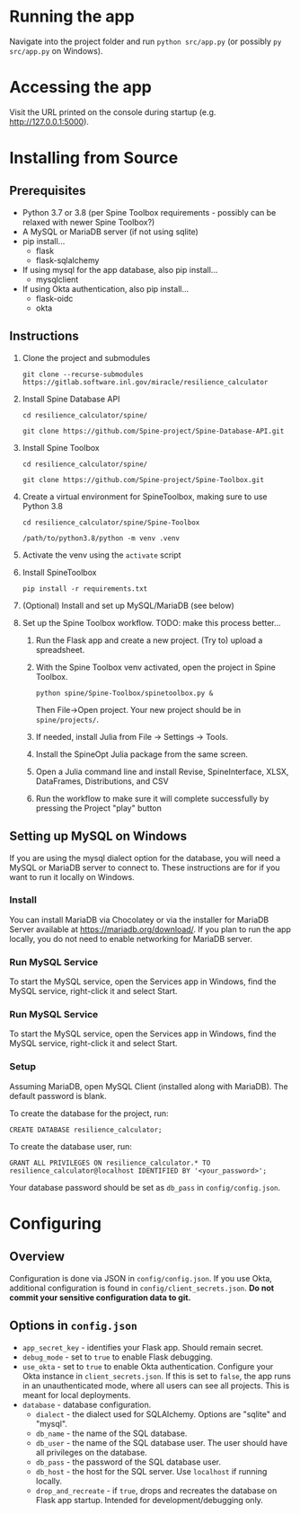 # Running the app
Navigate into the project folder and run `python src/app.py` (or possibly `py src/app.py` on Windows).

# Accessing the app
Visit the URL printed on the console during startup (e.g. http://127.0.0.1:5000).

# Installing from Source
## Prerequisites
* Python 3.7 or 3.8 (per Spine Toolbox requirements - possibly can be relaxed with newer Spine Toolbox?)
* A MySQL or MariaDB server (if not using sqlite)
* pip install...
    * flask
    * flask-sqlalchemy
* If using mysql for the app database, also pip install...
    * mysqlclient
* If using Okta authentication, also pip install...
    * flask-oidc 
    * okta

## Instructions
1. Clone the project and submodules

    `git clone --recurse-submodules https://gitlab.software.inl.gov/miracle/resilience_calculator`

1. Install Spine Database API

    `cd resilience_calculator/spine/`

    `git clone https://github.com/Spine-project/Spine-Database-API.git`

1. Install Spine Toolbox

    `cd resilience_calculator/spine/`

    `git clone https://github.com/Spine-project/Spine-Toolbox.git`

1. Create a virtual environment for SpineToolbox, making sure to use Python 3.8

    `cd resilience_calculator/spine/Spine-Toolbox`

    `/path/to/python3.8/python -m venv .venv`

1. Activate the venv using the `activate` script

1. Install SpineToolbox

    `pip install -r requirements.txt`

1. (Optional) Install and set up MySQL/MariaDB (see below)

1. Set up the Spine Toolbox workflow. TODO: make this process better...

    1. Run the Flask app and create a new project. (Try to) upload a spreadsheet.

    1. With the Spine Toolbox venv activated, open the project in Spine Toolbox.

        `python spine/Spine-Toolbox/spinetoolbox.py &`

        Then File->Open project. Your new project should be in `spine/projects/`.

    1. If needed, install Julia from File -> Settings -> Tools.

    1. Install the SpineOpt Julia package from the same screen.

    1. Open a Julia command line and install Revise, SpineInterface, XLSX, DataFrames, Distributions, and CSV

    1. Run the workflow to make sure it will complete successfully by pressing the Project "play" button

## Setting up MySQL on Windows
If you are using the mysql dialect option for the database, you will need a MySQL or MariaDB server to connect to. These instructions are for if you want to run it locally on Windows.

### Install
You can install MariaDB via Chocolatey or via the installer for MariaDB Server available at https://mariadb.org/download/. If you plan to run the app locally, you do not need to enable networking for MariaDB server.

### Run MySQL Service
To start the MySQL service, open the Services app in Windows, find the MySQL service, right-click it and select Start.

### Run MySQL Service
To start the MySQL service, open the Services app in Windows, find the MySQL service, right-click it and select Start.

### Setup
Assuming MariaDB, open MySQL Client (installed along with MariaDB). The default password is blank.

To create the database for the project, run:

`CREATE DATABASE resilience_calculator;`

To create the database user, run:

`GRANT ALL PRIVILEGES ON resilience_calculator.* TO resilience_calculator@localhost IDENTIFIED BY '<your_password>';`

Your database password should be set as `db_pass` in `config/config.json`.

# Configuring
## Overview
Configuration is done via JSON in `config/config.json`. If you use Okta, additional configuration is found in `config/client_secrets.json`. **Do not commit your sensitive configuration data to git.**

## Options in `config.json`
* `app_secret_key` - identifies your Flask app. Should remain secret.
* `debug_mode` - set to `true` to enable Flask debugging.
* `use_okta` - set to `true` to enable Okta authentication. Configure your Okta instance in `client_secrets.json`. If this is set to `false`, the app runs in an unauthenticated mode, where all users can see all projects. This is meant for local deployments.
* `database` - database configuration.
    * `dialect` - the dialect used for SQLAlchemy. Options are "sqlite" and "mysql".
    * `db_name` - the name of the SQL database.
    * `db_user` - the name of the SQL database user. The user should have all privileges on the database.
    * `db_pass` - the password of the SQL database user.
    * `db_host` - the host for the SQL server. Use `localhost` if running locally.
    * `drop_and_recreate` - if `true`, drops and recreates the database on Flask app startup. Intended for development/debugging only.